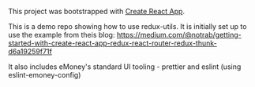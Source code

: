 This project was bootstrapped with [Create React App](https://github.com/facebookincubator/create-react-app).

This is a demo repo showing how to use redux-utils. It is initially set up to use the example from theis blog:
https://medium.com/@notrab/getting-started-with-create-react-app-redux-react-router-redux-thunk-d6a19259f71f

It also includes eMoney's standard UI tooling - prettier and eslint (using eslint-emoney-config)
